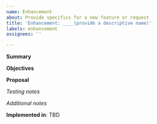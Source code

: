 ```yaml
---
name: Enhancement
about: Provide specifics for a new feature or request
title: 'Enhancement: ____(provide a descriptive name)'
labels: enhancement
assignees: ''

---
```

<!--Fields in **bold** are REQUIRED, fields in *italics* are OPTIONAL -->

**Summary**
<!--A clear and concise description of what the enhancement is and its scope,
including what motivated it.-->

**Objectives**
<!--List the indicators of success including the expected behavior.-->

**Proposal**
<!--An actual plan of action of how the enhancement will be implemented.-->

*Testing notes*
<!--This is strongly suggested for new features.-->

*Additional notes*
<!--Add any notes about the enhancement here.-->

<!--Branch info-->
**Implemented in**: TBD <!--`feature/feature_name` #(PR No) --> 